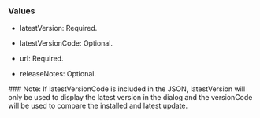 ### Values
- latestVersion: Required.

- latestVersionCode: Optional.

- url: Required.

- releaseNotes: Optional.

### Note:
If latestVersionCode is included in the JSON, latestVersion will only be used to display the latest version in the dialog and the versionCode will be used to compare the installed and latest update.

